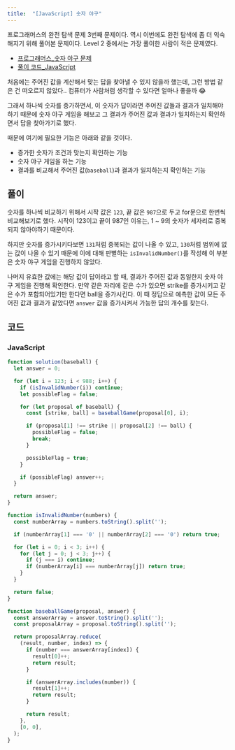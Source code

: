 ```yaml
---
title:  "[JavaScript] 숫자 야구"
---
```


프로그래머스의 완전 탐색 문제 3번째 문제이다. 역시 이번에도 완전 탐색에 좀 더 익숙해지기 위해 풀어본 문제이다. Level 2 중에서는 가장 풀이한 사람이 적은 문제였다.

- [프로그래머스_숫자 야구 문제](https://programmers.co.kr/learn/courses/30/lessons/42841)
- [풀이 코드_JavaScript](https://github.com/2ssue/Algorithm/Programmers/42841.js)

처음에는 주어진 값을 계산해서 맞는 답을 찾아낼 수 있지 않을까 했는데, 그런 방법 같은 건 떠오르지 않았다.. 컴퓨터가 사람처럼 생각할 수 있다면 얼마나 좋을까 😂

그래서 하나씩 숫자를 증가하면서, 이 숫자가 답이라면 주어진 값들과 결과가 일치해야 하기 때문에 숫자 야구 게임을 해보고 그 결과가 주어진 값과 결과가 일치하는지 확인하면서 답을 찾아가기로 했다. 

때문에 여기에 필요한 기능은 아래와 같을 것이다. 

- 증가한 숫자가 조건과 맞는지 확인하는 기능
- 숫자 야구 게임을 하는 기능
- 결과를 비교해서 주어진 값(`baseball`)과 결과가 일치하는지 확인하는 기능

## 풀이

숫자를 하나씩 비교하기 위해서 시작 값은 `123`, 끝 값은 `987`으로 두고 for문으로 한번씩 비교해보기로 했다. 시작이 123이고 끝이 987인 이유는, 1 ~ 9의 숫자가 세자리로 중복되지 않아야하기 때문이다. 

하지만 숫자를 증가시키다보면 `131`처럼 중복되는 값이 나올 수 있고, `130`처럼 범위에 없는 값이 나올 수 있기 때문에 이에 대해 판별하는 `isInvalidNumber()`를 작성해 이 부분은 숫자 야구 게임을 진행하지 않았다.

나머지 유효한 값에는 해당 값이 답이라고 할 때, 결과가 주어진 값과 동일한지 숫자 야구 게임을 진행해 확인한다. 만약 같은 자리에 같은 수가 있으면 strike를 증가시키고 같은 수가 포함되어있기만 한다면 ball을 증가시킨다. 이 때 정답으로 예측한 값이 모든 주어진 값과 결과가 같았다면 `answer` 값을 증가시켜서 가능한 답의 개수를 찾는다.

## 코드
### JavaScript
```javascript
function solution(baseball) {
  let answer = 0;

  for (let i = 123; i < 988; i++) {
    if (isInvalidNumber(i)) continue;
    let possibleFlag = false;

    for (let proposal of baseball) {
      const [strike, ball] = baseballGame(proposal[0], i);

      if (proposal[1] !== strike || proposal[2] !== ball) {
        possibleFlag = false;
        break;
      }

      possibleFlag = true;
    }

    if (possibleFlag) answer++;
  }

  return answer;
}

function isInvalidNumber(numbers) {
  const numberArray = numbers.toString().split('');

  if (numberArray[1] === '0' || numberArray[2] === '0') return true;

  for (let i = 0; i < 3; i++) {
    for (let j = 0; j < 3; j++) {
      if (j === i) continue;
      if (numberArray[i] === numberArray[j]) return true;
    }
  }

  return false;
}

function baseballGame(proposal, answer) {
  const answerArray = answer.toString().split('');
  const proposalArray = proposal.toString().split('');

  return proposalArray.reduce(
    (result, number, index) => {
      if (number === answerArray[index]) {
        result[0]++;
        return result;
      }

      if (answerArray.includes(number)) {
        result[1]++;
        return result;
      }

      return result;
    },
    [0, 0],
  );
}
```
